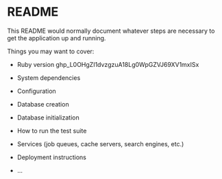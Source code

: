 # README

This README would normally document whatever steps are necessary to get the
application up and running.

Things you may want to cover:

* Ruby version
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

* System dependencies

* Configuration

* Database creation

* Database initialization

* How to run the test suite

* Services (job queues, cache servers, search engines, etc.)

* Deployment instructions

* ...
